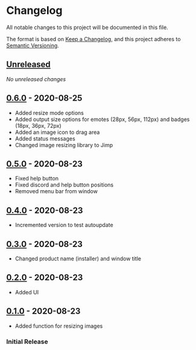 # Changelog
All notable changes to this project will be documented in this file.

The format is based on [Keep a Changelog](https://keepachangelog.com/en/1.0.0/),
and this project adheres to [Semantic Versioning](https://semver.org/spec/v2.0.0.html).

## [Unreleased]
_No unreleased changes_

## [0.6.0] - 2020-08-25
- Added resize mode options
- Added output size options for emotes (28px, 56px, 112px) and badges (18px, 36px, 72px)
- Added an image icon to drag area
- Added status messages
- Changed image resizing library to Jimp

## [0.5.0] - 2020-08-23
- Fixed help button
- Fixed discord and help button positions
- Removed menu bar from window

## [0.4.0] - 2020-08-23
- Incremented version to test autoupdate

## [0.3.0] - 2020-08-23
- Changed product name (installer) and window title

## [0.2.0] - 2020-08-23
- Added UI 

## [0.1.0] - 2020-08-23
- Added function for resizing images

### Initial Release

[0.6.0]: https://github.com/VariXx/emote-resizer/tree/v0.6.0
[0.5.0]: https://github.com/VariXx/emote-resizer/tree/v0.5.0
[0.4.0]: https://github.com/VariXx/emote-resizer/tree/v0.4.0
[0.3.0]: https://github.com/VariXx/emote-resizer/tree/v0.3.0
[0.2.0]: https://github.com/VariXx/emote-resizer/tree/v0.2.0
[0.1.0]: https://github.com/VariXx/emote-resizer/tree/v0.1.0
[Unreleased]: https://github.com/VariXx/emote-resizer/compare/v0.5.0...master
